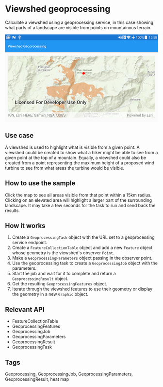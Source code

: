 # Viewshed geoprocessing

Calculate a viewshed using a geoprocessing service, in this case showing what parts of a landscape are visible from points on mountainous terrain.

![](viewshedgeoprocessing.png)

## Use case

A viewshed is used to highlight what is visible from a given point. A viewshed could be created to show what a hiker might be able to see from a given point at the top of a mountain. Equally, a viewshed could also be created from a point representing the maximum height of a proposed wind turbine to see from what areas the turbine would be visible.

## How to use the sample

Click the map to see all areas visible from that point within a 15km radius. Clicking on an elevated area will highlight a larger part of the surrounding landscape. It may take a few seconds for the task to run and send back the results.

## How it works
1. Create a `GeoprocessingTask` object with the URL set to a geoprocessing service endpoint.
1. Create a `FeatureCollectionTable` object and add a new `Feature` object whose geometry is the viewshed's observer `Point`.
1. Make a `GeoprocessingParameters` object passing in the observer point.
1. Use the geoprocessing task to create a `GeoprocessingJob` object with the parameters.
1. Start the job and wait for it to complete and return a `GeoprocessingResult` object.
1. Get the resulting `GeoprocessingFeatures` object.
1. Iterate through the viewshed features to use their geometry or display the geometry in a new `Graphic` object.

## Relevant API

* FeatureCollectionTable
* GeoprocessingFeatures
* GeoprocessingJob
* GeoprocessingParameters
* GeoprocessingResult
* GeoprocessingTask

## Tags

Geoprocessing, GeoprocessingJob, GeoprocessingParameters, GeoprocessingResult, heat map
